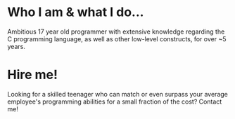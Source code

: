 # Who I am & what I do...
Ambitious 17 year old programmer with extensive knowledge regarding the C programming language, as well as other low-level constructs, for over ~5 years.
# Hire me!
Looking for a skilled teenager who can match or even surpass your average employee's programming abilities for a small fraction of the cost? Contact me!
